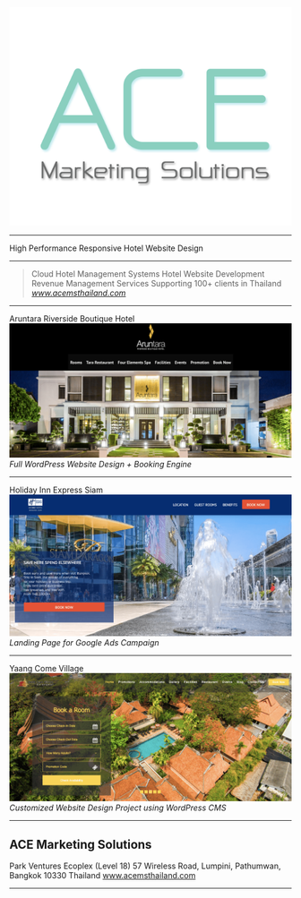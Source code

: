 


![ace](./ace.png)


---

High Performance Responsive Hotel Website Design

---

> Cloud Hotel Management Systems
> Hotel Website Development
> Revenue Management Services
> Supporting 100+ clients in Thailand 
> <cite>www.acemsthailand.com</cite>


---

Aruntara Riverside Boutique Hotel
![ace](./aruntara_hotel_website.png)
<cite>Full WordPress Website Design + Booking Engine</cite>

---

Holiday Inn Express Siam
![ace](./hiex.png)
<cite>Landing Page for Google Ads Campaign</cite>

---

Yaang Come Village
![ace](./yaang.png)
<cite>Customized Website Design Project using WordPress CMS</cite>

---

## ACE Marketing Solutions

Park Ventures Ecoplex (Level 18) 
57 Wireless Road, Lumpini, 
Pathumwan, Bangkok 10330 Thailand
www.acemsthailand.com


---

